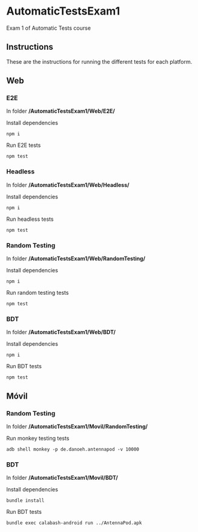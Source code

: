 # AutomaticTestsExam1
Exam 1 of Automatic Tests course

## Instructions

These are the instructions for running the different tests for each platform.

## Web

### E2E

In folder **/AutomaticTestsExam1/Web/E2E/**

Install dependencies

```
npm i
```

Run E2E tests

```
npm test
```

### Headless

In folder **/AutomaticTestsExam1/Web/Headless/**

Install dependencies

```
npm i
```

Run headless tests

```
npm test
```

### Random Testing

In folder **/AutomaticTestsExam1/Web/RandomTesting/**

Install dependencies

```
npm i
```

Run random testing tests

```
npm test
```

### BDT

In folder **/AutomaticTestsExam1/Web/BDT/**

Install dependencies

```
npm i
```

Run BDT tests

```
npm test
```

## Móvil

### Random Testing

In folder **/AutomaticTestsExam1/Movil/RandomTesting/**

Run monkey testing tests

```
adb shell monkey -p de.danoeh.antennapod -v 10000
```

### BDT

In folder **/AutomaticTestsExam1/Movil/BDT/**

Install dependencies

```
bundle install
```

Run BDT tests

```
bundle exec calabash-android run ../AntennaPod.apk
```
